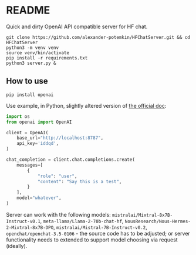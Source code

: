 # README

Quick and dirty OpenAI API compatible server for HF chat.

```shell
git clone https://github.com/alexander-potemkin/HFChatServer.git && cd HFChatServer
python3 -m venv venv
source venv/bin/activate
pip install -r requirements.txt
python3 server.py &
```

## How to use

`pip install openai`

Use example, in Python, slightly altered version of [the official doc]([url](https://github.com/openai/openai-python)):

```python
import os
from openai import OpenAI

client = OpenAI(
    base_url="http://localhost:8787",
    api_key='iddqd',
)

chat_completion = client.chat.completions.create(
    messages=[
        {
            "role": "user",
            "content": "Say this is a test",
        }
    ],
    model="whatever",
)
```

Server can work with the following models: `mistralai/Mixtral-8x7B-Instruct-v0.1`, `meta-llama/Llama-2-70b-chat-hf`, `NousResearch/Nous-Hermes-2-Mixtral-8x7B-DPO`, `mistralai/Mistral-7B-Instruct-v0.2`, `openchat/openchat-3.5-0106` - the source code has to be adjusted; or server functionality needs to extended to support model choosing via request (ideally).
